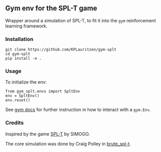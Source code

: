 ## Gym env for the SPL-T game

Wrapper around a simulation of SPL-T, to fit it into the `gym` reinforcement learning framework.

### Installation
```
git clone https://github.com/KPLauritzen/gym-splt
cd gym-splt
pip install -e .
```

### Usage
To initialize the env:
```
from gym_splt.envs import SpltEnv
env = SpltEnv()
env.reset()
```

See [gym docs]( https://github.com/openai/gym ) for further instruction in how to interact with a `gym.Env`. 


### Credits
Inspired by the game [SPL-T](http://simogo.com/work/spl-t/) by SIMOGO. 

The core simulation was done by Craig Polley in [brute_spl-t](https://gitlab.com/flashingLEDs/brute_spl-t).
